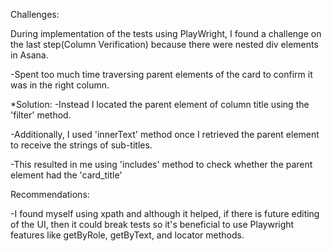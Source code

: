 Challenges:

During implementation of the tests using PlayWright, I found a challenge on the last step(Column Verification) because there were nested div elements in Asana.

-Spent too much time traversing parent elements of the card to confirm it was in the right column.

*Solution: 
-Instead I located the parent element of column title using the 'filter' method.

-Additionally, I used 'innerText' method once I retrieved the parent element to receive the strings of sub-titles.

-This resulted in me using 'includes' method to check whether the parent element had the 'card_title'

Recommendations: 

-I found myself using xpath and although it helped, if there is future editing of the UI, then it could break tests so it's beneficial to use Playwright features like getByRole, getByText, and locator methods.


